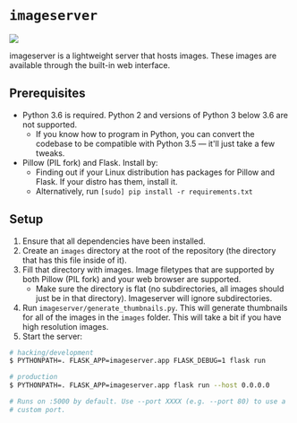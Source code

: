 # `imageserver`

![](https://i.imgur.com/VMTONmw.gif)

imageserver is a lightweight server that hosts images. These images are
available through the built-in web interface.

## Prerequisites

- Python 3.6 is required. Python 2 and versions of Python 3 below 3.6 are
  not supported.
  - If you know how to program in Python, you can convert the codebase to
    be compatible with Python 3.5 &mdash; it'll just take a few tweaks.
- Pillow (PIL fork) and Flask. Install by:
  - Finding out if your Linux distribution has packages for Pillow and
    Flask. If your distro has them, install it.
  - Alternatively, run `[sudo] pip install -r requirements.txt`

## Setup

1. Ensure that all dependencies have been installed.
2. Create an `images` directory at the root of the repository (the
   directory that has this file inside of it).
3. Fill that directory with images. Image filetypes that are supported by
   both Pillow (PIL fork) and your web browser are supported.
   - Make sure the directory is flat (no subdirectories, all images should
     just be in that directory). Imageserver will ignore subdirectories.
4. Run `imageserver/generate_thumbnails.py`. This will generate thumbnails
   for all of the images in the `images` folder. This will take a bit if
   you have high resolution images.
5. Start the server:

```sh
# hacking/development
$ PYTHONPATH=. FLASK_APP=imageserver.app FLASK_DEBUG=1 flask run

# production
$ PYTHONPATH=. FLASK_APP=imageserver.app flask run --host 0.0.0.0

# Runs on :5000 by default. Use --port XXXX (e.g. --port 80) to use a
# custom port.
```
